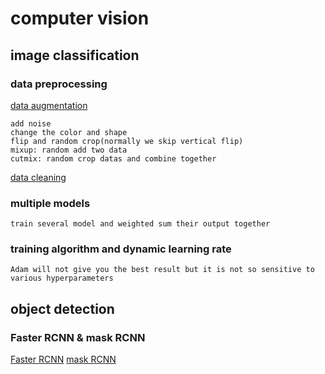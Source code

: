 # computer vision
## image classification
### data preprocessing

[data augmentation](https://en.wikipedia.org/wiki/Data_augmentation)
 ```
add noise
change the color and shape
flip and random crop(normally we skip vertical flip)
mixup: random add two data
cutmix: random crop datas and combine together
 ```

[data cleaning](https://en.wikipedia.org/wiki/Data_cleansing)

### multiple models
 ```
train several model and weighted sum their output together

 ```


 ### training algorithm and dynamic learning rate 
 ```
Adam will not give you the best result but it is not so sensitive to various hyperparameters

 ```

## object detection
### Faster RCNN & mask RCNN
[Faster RCNN](https://arxiv.org/abs/1506.01497)
[mask RCNN](https://arxiv.org/abs/1703.06870)
